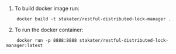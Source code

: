 1. To build docker image run:

```
    docker build -t stakater/restful-distributed-lock-manager .
```

2. To run the docker container:

```
    docker run -p 8888:8888 stakater/restful-distributed-lock-manager:latest
```